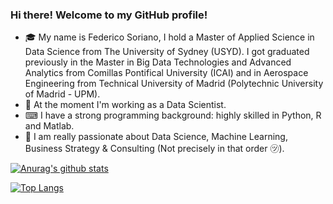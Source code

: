 ### Hi there! Welcome to my GitHub profile!
- 🎓 My name is Federico Soriano, I hold a Master of Applied Science in Data Science from The University of Sydney (USYD). I got graduated previously in the Master in Big Data Technologies and Advanced Analytics from Comillas Pontifical University (ICAI) and in Aerospace Engineering from Technical University of Madrid (Polytechnic University of Madrid - UPM).
- 👔 At the moment I'm working as a Data Scientist. 
- ⌨ I have a strong programming background: highly skilled in Python, R and Matlab. 
- 📀 I am really passionate about Data Science, Machine Learning, Business Strategy & Consulting (Not precisely in that order ㋡).

[![Anurag's github stats](https://github-readme-stats.vercel.app/api?username=fedesoriano)](https://github.com/anuraghazra/github-readme-stats)

[![Top Langs](https://github-readme-stats.vercel.app/api/top-langs/?username=fedesoriano&langs_count=4)](https://github.com/anuraghazra/github-readme-stats)

